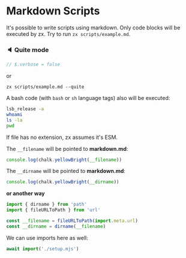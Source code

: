 # Markdown Scripts

It's possible to write scripts using markdown. Only code blocks will be executed
by zx. Try to run `zx scripts/example.md`.

### 🔈 Quite mode

```js
// $.verbose = false
```

or

`zx scripts/example.md --quite`

A bash code (with `bash` or `sh` language tags) also will be executed:

```bash
lsb_release -a
whoami
ls -la
pwd
```

If file has no extension, zx assumes it's ESM.

The `__filename` will be pointed to **markdown.md**:

```js
console.log(chalk.yellowBright(__filename))
```

The `__dirname` will be pointed to **markdown.md**:

```js
console.log(chalk.yellowBright(__dirname))
```

**or another way**

```js
import { dirname } from 'path'
import { fileURLToPath } from 'url'

const __filename = fileURLToPath(import.meta.url)
const __dirname = dirname(__filename)
```

We can use imports here as well:

```js
await import('./setup.mjs')
```
